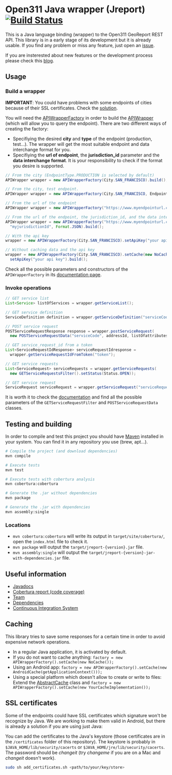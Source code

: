 # Open311 Java wrapper (Jreport) [![Build Status](https://travis-ci.org/codeforamerica/open311_java.png)](https://travis-ci.org/codeforamerica/open311_java)

This is a Java language binding (wrapper) to the Open311 GeoReport REST API. This library is in a early stage of its development but it is already usable. If you find any problem or miss any feature, just open an [issue](https://github.com/codeforamerica/open311_java/issues?state=open).

If you are insterested about new features or the development process please check this [blog](http://santimunin.blogspot.com.es/).

## Usage

### Build a wrapper
**IMPORTANT**: You could have problems with some endpoints of cities because of their SSL certificates. Check the [solution](README.md#ssl-certificates).

You will need the [APIWrapperFactory](http://codeforamerica.github.io/open311_java/apidocs/org/codeforamerica/open311/facade/APIWrapperFactory.html) in order to build the [APIWrapper](http://codeforamerica.github.io/open311_java/apidocs/org/codeforamerica/open311/facade/APIWrapper.html) (which will allow you to query the endpoint). There are two different ways of creating the factory:
 + Specifiying the desired **city** and **type** of the endpoint (production, test...). The wrapper will get the most suitable endpoint and data interchange format for you.
 + Specifiying the **url of endpoint**, the **jurisdiction_id** parameter and the **data interchange format**. It is your responsibility to check if the format you desire is supported.

```java
// From the city (EndpointType.PRODUCTION is selected by default)
APIWrapper wrapper = new APIWrapperFactory(City.SAN_FRANCISCO).build();

// From the city, test endpoint.
APIWrapper wrapper = new APIWrapperFactory(City.SAN_FRANCISCO, EndpointType.TEST).build();

// From the url of the endpoint
APIWrapper wrapper = new APIWrapperFactory("https://www.myendpointurl.com/").build();

// From the url of the endpoint, the jurisdiction_id, and the data interchange format
APIWrapper wrapper = new APIWrapperFactory("https://www.myendpointurl.com/",
  "myjurisdictionId", Format.JSON).build();

// With the api key
wrapper = new APIWrapperFactory(City.SAN_FRANCISCO).setApiKey("your api key").build();

// Without caching data and the api key
wrapper = new APIWrapperFactory(City.SAN_FRANCISCO).setCache(new NoCache()).
  setApiKey("your api key").build();
```

Check all the possible parameters and constructors of the `APIWrapperFactory` in its [documentation page](http://codeforamerica.github.io/open311_java/apidocs/org/codeforamerica/open311/facade/APIWrapperFactory.html).


### Invoke operations
```java
// GET service list
List<Service> listOfServices = wrapper.getServiceList();

// GET service definition
ServiceDefinition definition = wrapper.getServiceDefinition("serviceCode");

// POST service request
POSTServiceRequestResponse response = wrapper.postServiceRequest(
  new POSTServiceRequestData("serviceCode", addressId, listOfattributes));

// GET service_request_id from a token
List<ServiceRequestIdResponse> serviceRequestIdresponse =
  wrapper.getServiceRequestIdFromToken("token");

// GET service requests
List<ServiceRequest> serviceRequests = wrapper.getServiceRequests(
  new GETServiceRequestsFilter().setStatus(Status.OPEN));

// GET service request 
ServiceRequest serviceRequest = wrapper.getServiceRequest("serviceRequestId");
```

It is worth it to check the [documentation](http://codeforamerica.github.io/open311_java/apidocs/index.html) and find all the possible parameters of the `GETServiceRequestFilter` and `POSTServiceRequestData` classes.
## Testing and building


In order to compile and test this project you should have [Maven](http://maven.apache.org/) installed in your system. You can find it in any repository you use (brew, apt...).

```bash
# Compile the project (and download dependencies)
mvn compile

# Execute tests
mvn test

# Execute tests with cobertura analysis
mvn cobertura:cobertura

# Generate the .jar without dependencies
mvn package

# Generate the .jar with dependencies
mvn assembly:single
```

### Locations

 + `mvn cobertura:cobertura` will write its output in `target/site/cobertura/`, open the `index.html` file to check it.
 + `mvn package` will output the `target/jreport-{version}.jar` file.
 + `mvn assembly:single` will output the `target/jreport-{version}-jar-with-dependencies.jar` file.
 
## Useful information

 + [Javadocs](http://codeforamerica.github.io/open311_java/apidocs/index.html)
 + [Cobertura report (code coverage)](http://codeforamerica.github.io/open311_java/cobertura/index.html)
 + [Team](http://codeforamerica.github.io/open311_java/team-list.html)
 + [Dependencies](http://codeforamerica.github.io/open311_java/dependencies.html)
 + [Continuous Integration System](https://travis-ci.org/codeforamerica/open311_java)

## Caching
This library tries to save some responses for a certain time in order to avoid expensive network operations.
 + In a regular Java application, it is activated by default.
 + If you do not want to cache anything: `factory = new APIWrapperFactory().setCache(new NoCache());`
 + Using an Android app: `factory = new APIWrapperFactory().setCache(new AndroidCache(getApplicationContext()));`
 + Using a special platform which doesn't allow to create or write to files: Extend the [AbstractCache](http://codeforamerica.github.io/open311_java/apidocs/org/codeforamerica/open311/internals/caching/AbstractCache.html) class and `factory = new APIWrapperFactory().setCache(new YourCacheImplementation());`

## SSL certificates
Some of the endpoints could have SSL certificates which signature won't be recognize by Java. We are working to make them valid in Android, but there is already a solution if you are using just Java:

You can add the certificates to the Java's keystore (those certificates are in the `/certificates` folder of this repository). The keystore is probably in `$JAVA_HOME/lib/security/cacerts` or `$JAVA_HOME/jre/lib/security/cacerts`. The password should be *changeit* (try *changeme* if you are on a Mac and *changeit* doesn't work).

```bash
sudo sh add_certificates.sh <path/to/your/key/store>
``` 
